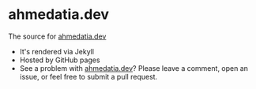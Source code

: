 # ahmedatia.dev

The source for [ahmedatia.dev](https://ahmedatia.dev)

- It's rendered via Jekyll
- Hosted by GitHub pages
- See a problem with [ahmedatia.dev](https://ahmedatia.dev)? Please leave a comment, open an issue, or feel free to submit a pull request.
